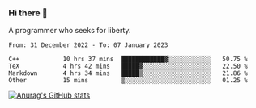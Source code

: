 ### Hi there 👋

<!--
**shejialuo/shejialuo** is a ✨ _special_ ✨ repository because its `README.md` (this file) appears on your GitHub profile.

Here are some ideas to get you started:

- 🔭 I’m currently working on ...
- 🌱 I’m currently learning ...
- 👯 I’m looking to collaborate on ...
- 🤔 I’m looking for help with ...
- 💬 Ask me about ...
- 📫 How to reach me: ...
- 😄 Pronouns: ...
- ⚡ Fun fact: ...
-->

A programmer who seeks for liberty.

<!--START_SECTION:waka-->

```text
From: 31 December 2022 - To: 07 January 2023

C++            10 hrs 37 mins  ████████████▓░░░░░░░░░░░░   50.75 %
TeX            4 hrs 42 mins   █████▓░░░░░░░░░░░░░░░░░░░   22.50 %
Markdown       4 hrs 34 mins   █████▒░░░░░░░░░░░░░░░░░░░   21.86 %
Other          15 mins         ▒░░░░░░░░░░░░░░░░░░░░░░░░   01.25 %
```

<!--END_SECTION:waka-->

[![Anurag's GitHub stats](https://github-readme-stats.vercel.app/api?username=shejialuo&show_icons=true&theme=dracula)](https://github.com/anuraghazra/github-readme-stats)
